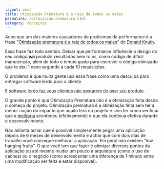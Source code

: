 ```yaml
---
layout: post
title: Otimização Prematura é a raiz de todos os males
permalink: /otimizacao-prematura.html
category: conceitos
---
```


Acho que um dos maiores causadores de problemas de performance é a frase 
"[Otimização prematura é a raiz de todos os males][1]" do [Donald Knuth][2].

Essa frase faz todo sentido. Deixar que performance influêncie o design do seu código **vai** produzir 
resultados bem ruins, como código de difícil manutenção, além de todo o tempo gasto para escrever o 
código otimizado que te deu 1 nano segundo a cada 10 requisições.

O problema é que muita gente usa essa frase como uma desculpa para entregar software lerdo para o cliente.

E [software lerdo faz seus clientes não gostarem de usar seu produto][3].

O grande ponto é que Otimização Prematura não é a otimização feita desde o começo do projeto. Otimização 
prematura é a otimização feita sem ter a menor noção do impacto que aquilo terá no projeto e sem ter como
verificar que a [melhoria](/metas-otimizacao-aplicacoes-existentes.html) aconteceu (efetivamente) e que ela 
continua efetiva durante o desenvolvimento.

Não adianta achar que é possível simplesmente pegar uma aplicação depois de 6 meses de desenvolvimento
e achar que com dois dias de trabalho você consegue melhorar a aplicação. Em geral não existem 
"low hanging fruits". O que você tem que fazer é otimizar diversos pontos da aplicação ou até mesmo
mudar um pouco a arquitetura (como o uso de caches) ou o negócio (como acrescentar uma diferença de 1 minuto 
entre uma modificação ser feita e estar disponível).

[1]: http://en.wikipedia.org/wiki/Program_optimization
[2]: http://en.wikipedia.org/wiki/Donald_Knuth
[3]: http://www.scribd.com/doc/4970486/Make-Data-Useful-by-Greg-Linden-Amazoncom
